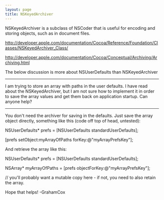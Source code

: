 ```yaml
---
layout: page
title: NSKeyedArchiver
---
```


NSKeyedArchiver is a subclass of NSCoder that is useful for encoding and storing objects, such as in document files.

http://developer.apple.com/documentation/Cocoa/Reference/Foundation/Classes/NSKeyedArchiver_Class/

http://developer.apple.com/documentation/Cocoa/Conceptual/Archiving/Archiving.html

The below discussion is more about NSUserDefaults than NSKeyedArchiver

----

I am trying to store an array with paths in the user defaults. I have read about the NSKeyedArchiver, but I am not sure how to implement it in order to save the array values and get them back on application startup. Can anyone help?

----

You don't need the archiver for saving in the defaults. Just save the array object directly, something like this (code off top of head, untested):

    

NSUserDefaults* prefs = [NSUserDefaults standardUserDefaults];

[prefs setObject:myArrayOfPaths forKey:@"myArrayPrefsKey"];



And retrieve the array like this:

    

NSUserDefaults* prefs = [NSUserDefaults standardUserDefaults];

NSArray* myArrayOfPaths = [prefs objectForKey:@"myArrayPrefsKey"];

// you'll probably want a mutable copy here - if not, you need to also retain the array.



Hope that helps! -GrahamCox

